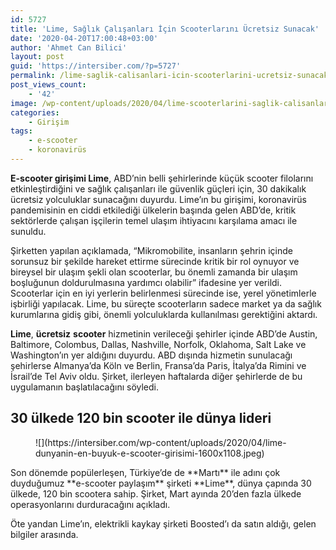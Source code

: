 ```yaml
---
id: 5727
title: 'Lime, Sağlık Çalışanları İçin Scooterlarını Ücretsiz Sunacak'
date: '2020-04-20T17:00:48+03:00'
author: 'Ahmet Can Bilici'
layout: post
guid: 'https://intersiber.com/?p=5727'
permalink: /lime-saglik-calisanlari-icin-scooterlarini-ucretsiz-sunacak/
post_views_count:
    - '42'
image: /wp-content/uploads/2020/04/lime-scooterlarini-saglik-calisanlari-icin-ucretsiz-sunacak.jpeg
categories:
    - Girişim
tags:
    - e-scooter
    - koronavirüs
---
```


**E-scooter girişimi Lime**, ABD’nin belli şehirlerinde küçük scooter filolarını etkinleştirdiğini ve sağlık çalışanları ile güvenlik güçleri için, 30 dakikalık ücretsiz yolculuklar sunacağını duyurdu. Lime’ın bu girişimi, koronavirüs pandemisinin en ciddi etkilediği ülkelerin başında gelen ABD’de, kritik sektörlerde çalışan işçilerin temel ulaşım ihtiyacını karşılama amacı ile sunuldu.

Şirketten yapılan açıklamada, “Mikromobilite, insanların şehrin içinde sorunsuz bir şekilde hareket ettirme sürecinde kritik bir rol oynuyor ve bireysel bir ulaşım şekli olan scooterlar, bu önemli zamanda bir ulaşım boşluğunun doldurulmasına yardımcı olabilir” ifadesine yer verildi. Scooterlar için en iyi yerlerin belirlenmesi sürecinde ise, yerel yönetimlerle işbirliği yapılacak. Lime, bu süreçte scooterların sadece market ya da sağlık kurumlarına gidiş gibi, önemli yolculuklarda kullanılması gerektiğini aktardı.

**Lime**, **ücretsiz** **scooter** hizmetinin verileceği şehirler içinde ABD’de Austin, Baltimore, Colombus, Dallas, Nashville, Norfolk, Oklahoma, Salt Lake ve Washington’ın yer aldığını duyurdu. ABD dışında hizmetin sunulacağı şehirlerse Almanya’da Köln ve Berlin, Fransa’da Paris, İtalya’da Rimini ve İsrail’de Tel Aviv oldu. Şirket, ilerleyen haftalarda diğer şehirlerde de bu uygulamanın başlatılacağını söyledi.

## 30 ülkede 120 bin scooter ile dünya lideri

<figure class="wp-block-image size-large">![](https://intersiber.com/wp-content/uploads/2020/04/lime-dunyanin-en-buyuk-e-scooter-girisimi-1600x1108.jpeg)</figure>Son dönemde popülerleşen, Türkiye’de de **Martı** ile adını çok duyduğumuz **e-scooter paylaşım** şirketi **Lime**, dünya çapında 30 ülkede, 120 bin scootera sahip. Şirket, Mart ayında 20’den fazla ülkede operasyonlarını durduracağını açıkladı.

Öte yandan Lime’ın, elektrikli kaykay şirketi Boosted’ı da satın aldığı, gelen bilgiler arasında.